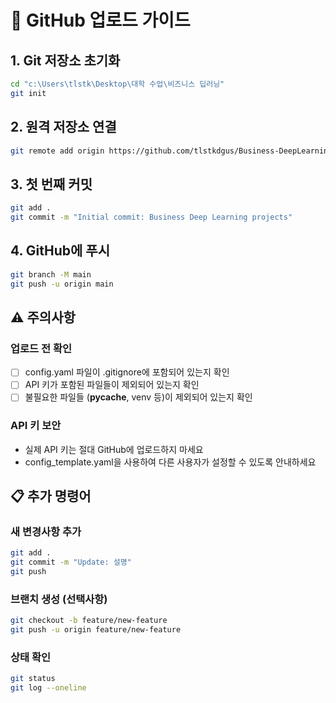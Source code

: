 # 🚀 GitHub 업로드 가이드

## 1. Git 저장소 초기화
```bash
cd "c:\Users\tlstk\Desktop\대학 수업\비즈니스 딥러닝"
git init
```

## 2. 원격 저장소 연결
```bash
git remote add origin https://github.com/tlstkdgus/Business-DeepLearning.git
```

## 3. 첫 번째 커밋
```bash
git add .
git commit -m "Initial commit: Business Deep Learning projects"
```

## 4. GitHub에 푸시
```bash
git branch -M main
git push -u origin main
```

## ⚠️ 주의사항

### 업로드 전 확인
- [ ] config.yaml 파일이 .gitignore에 포함되어 있는지 확인
- [ ] API 키가 포함된 파일들이 제외되어 있는지 확인
- [ ] 불필요한 파일들 (__pycache__, venv 등)이 제외되어 있는지 확인

### API 키 보안
- 실제 API 키는 절대 GitHub에 업로드하지 마세요
- config_template.yaml을 사용하여 다른 사용자가 설정할 수 있도록 안내하세요

## 📋 추가 명령어

### 새 변경사항 추가
```bash
git add .
git commit -m "Update: 설명"
git push
```

### 브랜치 생성 (선택사항)
```bash
git checkout -b feature/new-feature
git push -u origin feature/new-feature
```

### 상태 확인
```bash
git status
git log --oneline
```